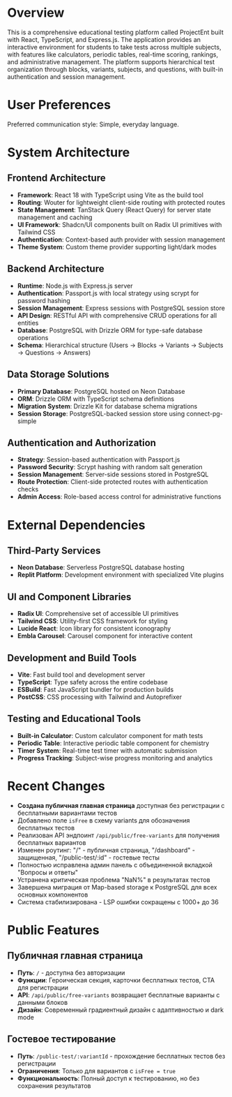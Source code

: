 # Overview

This is a comprehensive educational testing platform called ProjectEnt built with React, TypeScript, and Express.js. The application provides an interactive environment for students to take tests across multiple subjects, with features like calculators, periodic tables, real-time scoring, rankings, and administrative management. The platform supports hierarchical test organization through blocks, variants, subjects, and questions, with built-in authentication and session management.

# User Preferences

Preferred communication style: Simple, everyday language.

# System Architecture

## Frontend Architecture
- **Framework**: React 18 with TypeScript using Vite as the build tool
- **Routing**: Wouter for lightweight client-side routing with protected routes
- **State Management**: TanStack Query (React Query) for server state management and caching
- **UI Framework**: Shadcn/UI components built on Radix UI primitives with Tailwind CSS
- **Authentication**: Context-based auth provider with session management
- **Theme System**: Custom theme provider supporting light/dark modes

## Backend Architecture
- **Runtime**: Node.js with Express.js server
- **Authentication**: Passport.js with local strategy using scrypt for password hashing
- **Session Management**: Express sessions with PostgreSQL session store
- **API Design**: RESTful API with comprehensive CRUD operations for all entities
- **Database**: PostgreSQL with Drizzle ORM for type-safe database operations
- **Schema**: Hierarchical structure (Users → Blocks → Variants → Subjects → Questions → Answers)

## Data Storage Solutions
- **Primary Database**: PostgreSQL hosted on Neon Database
- **ORM**: Drizzle ORM with TypeScript schema definitions
- **Migration System**: Drizzle Kit for database schema migrations
- **Session Storage**: PostgreSQL-backed session store using connect-pg-simple

## Authentication and Authorization
- **Strategy**: Session-based authentication with Passport.js
- **Password Security**: Scrypt hashing with random salt generation
- **Session Management**: Server-side sessions stored in PostgreSQL
- **Route Protection**: Client-side protected routes with authentication checks
- **Admin Access**: Role-based access control for administrative functions

# External Dependencies

## Third-Party Services
- **Neon Database**: Serverless PostgreSQL database hosting
- **Replit Platform**: Development environment with specialized Vite plugins

## UI and Component Libraries
- **Radix UI**: Comprehensive set of accessible UI primitives
- **Tailwind CSS**: Utility-first CSS framework for styling
- **Lucide React**: Icon library for consistent iconography
- **Embla Carousel**: Carousel component for interactive content

## Development and Build Tools
- **Vite**: Fast build tool and development server
- **TypeScript**: Type safety across the entire codebase
- **ESBuild**: Fast JavaScript bundler for production builds
- **PostCSS**: CSS processing with Tailwind and Autoprefixer

## Testing and Educational Tools
- **Built-in Calculator**: Custom calculator component for math tests
- **Periodic Table**: Interactive periodic table component for chemistry
- **Timer System**: Real-time test timer with automatic submission
- **Progress Tracking**: Subject-wise progress monitoring and analytics

# Recent Changes

- **Создана публичная главная страница** доступная без регистрации с бесплатными вариантами тестов
- Добавлено поле `isFree` в схему variants для обозначения бесплатных тестов
- Реализован API эндпоинт `/api/public/free-variants` для получения бесплатных вариантов
- Изменен роутинг: "/" - публичная страница, "/dashboard" - защищенная, "/public-test/:id" - гостевые тесты
- Полностью исправлена админ панель с объединенной вкладкой "Вопросы и ответы"
- Устранена критическая проблема "NaN%" в результатах тестов
- Завершена миграция от Map-based storage к PostgreSQL для всех основных компонентов
- Система стабилизирована - LSP ошибки сокращены с 1000+ до 36

# Public Features

## Публичная главная страница
- **Путь**: `/` - доступна без авторизации
- **Функции**: Героическая секция, карточки бесплатных тестов, CTA для регистрации
- **API**: `/api/public/free-variants` возвращает бесплатные варианты с данными блоков
- **Дизайн**: Современный градиентный дизайн с адаптивностью и dark mode

## Гостевое тестирование
- **Путь**: `/public-test/:variantId` - прохождение бесплатных тестов без регистрации
- **Ограничения**: Только для вариантов с `isFree = true`
- **Функциональность**: Полный доступ к тестированию, но без сохранения результатов